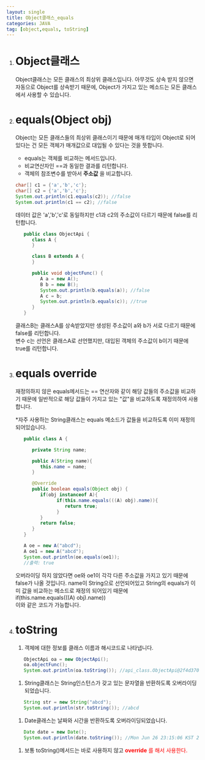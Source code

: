 ```yaml
---
layout: single
title: Object클래스_equals
categories: JAVA
tag: [object,equals, toString]
---
```


1. # Object클래스
   Object클래스는 모든 클래스의 최상위 클래스입니다. 아무것도 상속 받지 않으면 자동으로 Object를 상속받기 때문에, Object가 가지고 있는 메소드는 모든 클래스에서 사용할 수 있습니다.   

1. # equals(Object obj)

   Object는 모든 클래스들의 최상위 클래스이기 때문에 매개 타입이 Object로 되어있다는 건 모든 객체가 매개값으로 대입될 수 있다는 것을 뜻합니다. 

   - equals는 객체를 비교하는 메서드입니다.   
   - 비교연산자인 ==과 동일한 결과를 리턴합니다.   
   - 객체의 참조변수를 받아서 __주소값__ 을 비교합니다.   

   ```java
   char[] c1 = {'a','b','c'};
   char[] c2 = {'a','b','c'};
   System.out.println(c1.equals(c2)); //false
   System.out.println(c1 == c2); //false
   ```   
   데이터 값은 'a','b','c'로 동일하지만 c1과 c2의 주소값이 다르기 때문에 false를 리턴합니다.   
   ```java
      public class ObjectApi {
         class A {
         }

         class B extends A {
         }

         public void objectFunc() {
            A a = new A();
            B b = new B();
            System.out.println(b.equals(a)); //false
            A c = b;
            System.out.println(b.equals(c)); //true
         }
      }    
   ```   
   클래스B는 클래스A를 상속받았지만 생성된 주소값이 a와 b가 서로 다르기 때문에 false를 리턴합니다.   
   변수 c는 선언은 클래스A로 선언했지만, 대입된 객체의 주소값이 b이기 때문에 true를 리턴합니다.   

1. # equals override
   재정의하지 않은 equals메서드는 == 연산자와 같이 해당 값들의 주소값을 비교하기 때문에 일반적으로 해당 값들이 가지고 있는 "값"을 비교하도록 재정의하여 사용합니다.   

   *자주 사용하는 String클래스는 equals 메소드가 값들을 비교하도록 이미 재정의 되어있습니다.   

   ```java
      public class A {

         private String name;

         public A(String name){
            this.name = name;
         }

         @Override
         public boolean equals(Object obj) {
            if(obj instanceof A){
                  if(this.name.equals(((A) obj).name)){
                     return true;
                  }
            }
            return false;
         }
      }  

      A oe = new A("abcd");
      A oe1 = new A("abcd");
      System.out.println(oe.equals(oe1));
      //출력: true
   ```   
   오버라이딩 하지 않았다면 oe와 oe1이 각각 다른 주소값을 가지고 있기 때문에 false가 나올 것입니다. name이 String으로 선언되어있고 String의 equals가 이미 값을 비교하는 메소드로 재정의 되어있기 때문에   
   if(this.name.equals(((A) obj).name))   
   이와 같은 코드가 가능합니다.   

1. # toString
   1. 객체에 대한 정보를 클래스 이름과 해시코드로 나타냅니다.
   ```java
      ObjectApi oa = new ObjectApi();
      oa.objectFunc();
      System.out.println(oa.toString()); //api_class.ObjectApi@2f4d3709 패키지.클래스이름@해시코드
   ```
   1. String클래스는 String인스턴스가 갖고 있는 문자열을 반환하도록 오버라이딩되었습니다.
   ```java
      String str = new String("abcd");
      System.out.println(str.toString()); //abcd
   ```
   1. Date클래스는 날짜와 시간을 반환하도록 오버라이딩되었습니다.
   ```java
      Date date = new Date();
      System.out.println(date.toString()); //Mon Jun 26 23:15:06 KST 2023
   ```
   1. 보통 toString()메서드는 바로 사용하지 않고 <span style="color:red"> __override__ 를 해서 사용한다.</span>

   
   

  